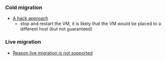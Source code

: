 
### Cold migration
- [A hack approach](https://alestic.com/2011/02/ec2-move-hardware/)
  - stop and restart the VM, it is likely that the VM would be placed to a different host (but not guaranteed)

### Live migration
- [Reason live migration is not supported](https://www.quora.com/Why-cant-Amazon-AWS-migrate-a-live-instance-to-new-hardware-when-theres-a-hardware-problem)
